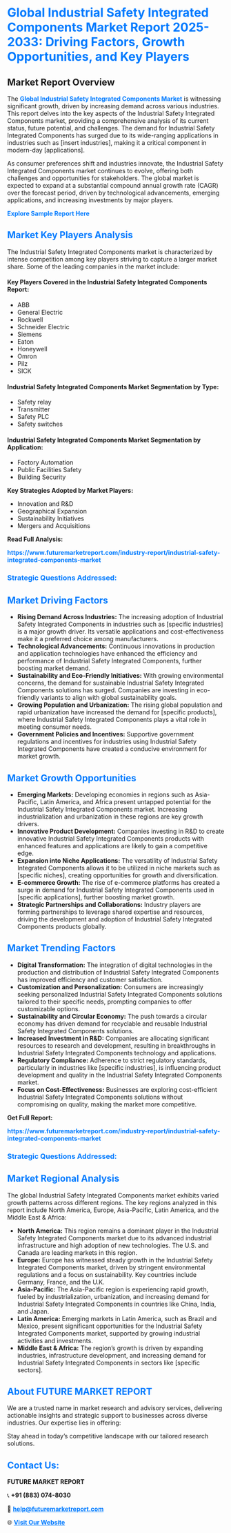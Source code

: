 <h1 style="color: #007BFF;">Global Industrial Safety Integrated Components Market Report 2025-2033: Driving Factors, Growth Opportunities, and Key Players</h1>

<section id="overview">
<h2>Market Report Overview</h2>
<p>The <a href="https://www.futuremarketreport.com/industry-report/industrial-safety-integrated-components-market" style="color: #007BFF; text-decoration: none;"><strong>Global Industrial Safety Integrated Components Market</strong></a> is witnessing significant growth, driven by increasing demand across various industries. This report delves into the key aspects of the Industrial Safety Integrated Components market, providing a comprehensive analysis of its current status, future potential, and challenges. The demand for Industrial Safety Integrated Components has surged due to its wide-ranging applications in industries such as [insert industries], making it a critical component in modern-day [applications].</p>
<p>As consumer preferences shift and industries innovate, the Industrial Safety Integrated Components market continues to evolve, offering both challenges and opportunities for stakeholders. The global market is expected to expand at a substantial compound annual growth rate (CAGR) over the forecast period, driven by technological advancements, emerging applications, and increasing investments by major players.</p>
</section>

<section id="overview">
<p><a href="https://www.futuremarketreport.com/request-sample/reportId=63292" style="color: #007BFF; text-decoration: none;"><strong>Explore Sample Report Here</strong></a></p>
</section>

<section id="key-players">
<h2 style="color: #007BFF;">Market Key Players Analysis</h2>
<p>The Industrial Safety Integrated Components market is characterized by intense competition among key players striving to capture a larger market share. Some of the leading companies in the market include:</p>
<h4>Key Players Covered in the Industrial Safety Integrated Components Report:</h4>
<ul><li>ABB</li><li>General Electric</li><li>Rockwell</li><li>Schneider Electric</li><li>Siemens</li><li>Eaton</li><li>Honeywell</li><li>Omron</li><li>Pilz</li><li>SICK</li></ul>
<h4>Industrial Safety Integrated Components Market Segmentation by Type:</h4>
<ul><li>Safety relay</li><li>Transmitter</li><li>Safety PLC</li><li>Safety switches</li></ul>

<h4>Industrial Safety Integrated Components Market Segmentation by Application:</h4>
<ul><li>Factory Automation</li><li>Public Facilities Safety</li><li>Building Security</li></ul>
<p><strong>Key Strategies Adopted by Market Players:</strong></p>
<ul>
<li>Innovation and R&D</li>
<li>Geographical Expansion</li>
<li>Sustainability Initiatives</li>
<li>Mergers and Acquisitions</li>
</ul>
</section>

<section>
<p><strong>Read Full Analysis: </strong></p><a href="https://www.futuremarketreport.com/industry-report/industrial-safety-integrated-components-market" style="color: #007BFF; text-decoration: none;"><strong>https://www.futuremarketreport.com/industry-report/industrial-safety-integrated-components-market</strong></a>
<h3 style="color: #007BFF;">Strategic Questions Addressed:</h3>
</section>

<section id="driving-factors">
<h2 style="color: #007BFF;">Market Driving Factors</h2>
<ul>
<li><strong>Rising Demand Across Industries:</strong> The increasing adoption of Industrial Safety Integrated Components in industries such as [specific industries] is a major growth driver. Its versatile applications and cost-effectiveness make it a preferred choice among manufacturers.</li>
<li><strong>Technological Advancements:</strong> Continuous innovations in production and application technologies have enhanced the efficiency and performance of Industrial Safety Integrated Components, further boosting market demand.</li>
<li><strong>Sustainability and Eco-Friendly Initiatives:</strong> With growing environmental concerns, the demand for sustainable Industrial Safety Integrated Components solutions has surged. Companies are investing in eco-friendly variants to align with global sustainability goals.</li>
<li><strong>Growing Population and Urbanization:</strong> The rising global population and rapid urbanization have increased the demand for [specific products], where Industrial Safety Integrated Components plays a vital role in meeting consumer needs.</li>
<li><strong>Government Policies and Incentives:</strong> Supportive government regulations and incentives for industries using Industrial Safety Integrated Components have created a conducive environment for market growth.</li>
</ul>
</section>

<section id="growth-opportunities">
<h2 style="color: #007BFF;">Market Growth Opportunities</h2>
<ul>
<li><strong>Emerging Markets:</strong> Developing economies in regions such as Asia-Pacific, Latin America, and Africa present untapped potential for the Industrial Safety Integrated Components market. Increasing industrialization and urbanization in these regions are key growth drivers.</li>
<li><strong>Innovative Product Development:</strong> Companies investing in R&D to create innovative Industrial Safety Integrated Components products with enhanced features and applications are likely to gain a competitive edge.</li>
<li><strong>Expansion into Niche Applications:</strong> The versatility of Industrial Safety Integrated Components allows it to be utilized in niche markets such as [specific niches], creating opportunities for growth and diversification.</li>
<li><strong>E-commerce Growth:</strong> The rise of e-commerce platforms has created a surge in demand for Industrial Safety Integrated Components used in [specific applications], further boosting market growth.</li>
<li><strong>Strategic Partnerships and Collaborations:</strong> Industry players are forming partnerships to leverage shared expertise and resources, driving the development and adoption of Industrial Safety Integrated Components products globally.</li>
</ul>
</section>

<section id="trending-factors">
<h2 style="color: #007BFF;">Market Trending Factors</h2>
<ul>
<li><strong>Digital Transformation:</strong> The integration of digital technologies in the production and distribution of Industrial Safety Integrated Components has improved efficiency and customer satisfaction.</li>
<li><strong>Customization and Personalization:</strong> Consumers are increasingly seeking personalized Industrial Safety Integrated Components solutions tailored to their specific needs, prompting companies to offer customizable options.</li>
<li><strong>Sustainability and Circular Economy:</strong> The push towards a circular economy has driven demand for recyclable and reusable Industrial Safety Integrated Components solutions.</li>
<li><strong>Increased Investment in R&D:</strong> Companies are allocating significant resources to research and development, resulting in breakthroughs in Industrial Safety Integrated Components technology and applications.</li>
<li><strong>Regulatory Compliance:</strong> Adherence to strict regulatory standards, particularly in industries like [specific industries], is influencing product development and quality in the Industrial Safety Integrated Components market.</li>
<li><strong>Focus on Cost-Effectiveness:</strong> Businesses are exploring cost-efficient Industrial Safety Integrated Components solutions without compromising on quality, making the market more competitive.</li>
</ul>
</section>

<section>
<p><strong>Get Full Report: </strong></p><a href="https://www.futuremarketreport.com/industry-report/industrial-safety-integrated-components-market" style="color: #007BFF; text-decoration: none;"><strong>https://www.futuremarketreport.com/industry-report/industrial-safety-integrated-components-market</strong></a>
<h3 style="color: #007BFF;">Strategic Questions Addressed:</h3>
</section>


<section id="regional-analysis">
<h2 style="color: #007BFF;">Market Regional Analysis</h2>
<p>The global Industrial Safety Integrated Components market exhibits varied growth patterns across different regions. The key regions analyzed in this report include North America, Europe, Asia-Pacific, Latin America, and the Middle East & Africa:</p>
<ul>
<li><strong>North America:</strong> This region remains a dominant player in the Industrial Safety Integrated Components market due to its advanced industrial infrastructure and high adoption of new technologies. The U.S. and Canada are leading markets in this region.</li>
<li><strong>Europe:</strong> Europe has witnessed steady growth in the Industrial Safety Integrated Components market, driven by stringent environmental regulations and a focus on sustainability. Key countries include Germany, France, and the U.K.</li>
<li><strong>Asia-Pacific:</strong> The Asia-Pacific region is experiencing rapid growth, fueled by industrialization, urbanization, and increasing demand for Industrial Safety Integrated Components in countries like China, India, and Japan.</li>
<li><strong>Latin America:</strong> Emerging markets in Latin America, such as Brazil and Mexico, present significant opportunities for the Industrial Safety Integrated Components market, supported by growing industrial activities and investments.</li>
<li><strong>Middle East & Africa:</strong> The region’s growth is driven by expanding industries, infrastructure development, and increasing demand for Industrial Safety Integrated Components in sectors like [specific sectors].</li>
</ul>
</section>

<footer>
<h2 style="color: #007BFF;">About FUTURE MARKET REPORT</h2>
<p>We are a trusted name in market research and advisory services, delivering actionable insights and strategic support to businesses across diverse industries. Our expertise lies in offering:</p>

<p>Stay ahead in today’s competitive landscape with our tailored research solutions.</p>

<h2 style="color: #007BFF;">Contact Us:</h2>
<p><strong>FUTURE MARKET REPORT</strong></p>
<p>📞 <strong>+91 (883) 074-8030</strong></p>
<p>📧 <strong><a href="mailto:help@futuremarketreport.com" style="color: #007BFF;">help@futuremarketreport.com</a></strong></p>
<p>🌐 <strong><a href="https://www.futuremarketreport.com/" style="color: #007BFF;">Visit Our Website</a></strong></p>
</footer>